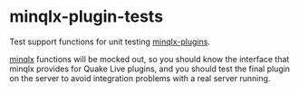 # minqlx-plugin-tests
Test support functions for unit testing [minqlx-plugins](https://github.com/MinoMino/minqlx-plugins).

[minqlx](https://github.com/MinoMino/minqlx) functions will be mocked out, so you should know the interface that minqlx provides for Quake Live plugins, and you should test the final plugin on the server to avoid integration problems with a real server running.
